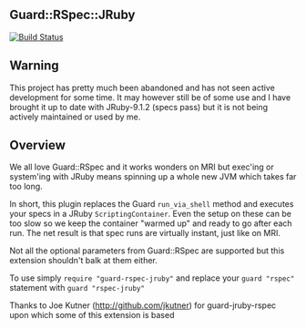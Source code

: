 ## Guard::RSpec::JRuby
[![Build Status](https://travis-ci.org/garrettheaver/guard-rspec-jruby.svg?branch=master)](https://travis-ci.org/garrettheaver/guard-rspec-jruby)

## Warning
This project has pretty much been abandoned and has not seen active development for some time. It may however still be of some use and I have brought it up to date with JRuby-9.1.2 (specs pass) but it is not being actively maintained or used by me.

## Overview
We all love Guard::RSpec and it works wonders on MRI but exec'ing or system'ing with JRuby means spinning up a whole new JVM which takes far too long.

In short, this plugin replaces the Guard `run_via_shell` method and executes your specs in a JRuby `ScriptingContainer`. Even the setup on these can be too slow so we keep the container "warmed up" and ready to go after each run. The net result is that spec runs are virtually instant, just like on MRI.

Not all the optional parameters from Guard::RSpec are supported but this extension shouldn't balk at them either.

To use simply `require "guard-rspec-jruby"` and replace your `guard "rspec"` statement with `guard "rspec-jruby"`

Thanks to Joe Kutner (http://github.com/jkutner) for guard-jruby-rspec upon which some of this extension is based

